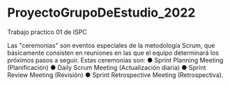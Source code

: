 # ProyectoGrupoDeEstudio_2022
Trabajo practico 01 de ISPC

Las "ceremonias" son eventos especiales de la metodología Scrum, que básicamente consisten en reuniones en las que el equipo determinará los próximos pasos a seguir. Estas ceremonias son:
● Sprint Planning Meeting (Planificación)
● Daily Scrum Meeting (Actualización diaria)
● Sprint Review Meeting (Revisión)
● Sprint Retrospective Meeting (Retrospectiva).
